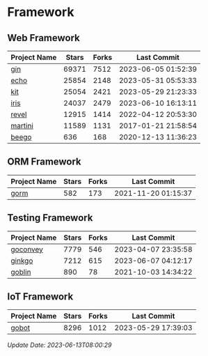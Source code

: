 # Framework

## Web Framework
| Project Name | Stars | Forks | Last Commit |
| ------------ | ----- | ----- | ----------- |
| [gin](https://github.com/gin-gonic/gin) | 69371 | 7512 | 2023-06-05 01:52:39 |
| [echo](https://github.com/labstack/echo) | 25854 | 2148 | 2023-05-31 05:53:33 |
| [kit](https://github.com/go-kit/kit) | 25054 | 2421 | 2023-05-29 21:23:33 |
| [iris](https://github.com/kataras/iris) | 24037 | 2479 | 2023-06-10 16:13:11 |
| [revel](https://github.com/revel/revel) | 12915 | 1414 | 2022-04-12 20:53:30 |
| [martini](https://github.com/go-martini/martini) | 11589 | 1131 | 2017-01-21 21:58:54 |
| [beego](https://github.com/astaxie/beego) | 636 | 168 | 2020-12-13 11:36:23 |

## ORM Framework
| Project Name | Stars | Forks | Last Commit |
| ------------ | ----- | ----- | ----------- |
| [gorm](https://github.com/jinzhu/gorm) | 582 | 173 | 2021-11-20 01:15:37 |

## Testing Framework
| Project Name | Stars | Forks | Last Commit |
| ------------ | ----- | ----- | ----------- |
| [goconvey](https://github.com/smartystreets/goconvey) | 7779 | 546 | 2023-04-07 23:35:58 |
| [ginkgo](https://github.com/onsi/ginkgo) | 7212 | 615 | 2023-06-07 04:12:17 |
| [goblin](https://github.com/franela/goblin) | 890 | 78 | 2021-10-03 14:34:22 |

## IoT Framework
| Project Name | Stars | Forks | Last Commit |
| ------------ | ----- | ----- | ----------- |
| [gobot](https://github.com/hybridgroup/gobot) | 8296 | 1012 | 2023-05-29 17:39:03 |

*Update Date: 2023-06-13T08:00:29*